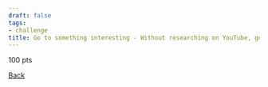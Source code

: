 ```yaml
---
draft: false
tags:
- challenge
title: Go to something interesting - Without researching on YouTube, go to something that has a YouTube video about it with at least 100,000 views. The YouTube video's title must either include the thing's name, or clearly be referencing it as its main focus. If you cannot find a video correlating to your location you may either retry or veto the challenge.
---
```

100 pts

[Back](https://shadybraden.com/jetlag) 
